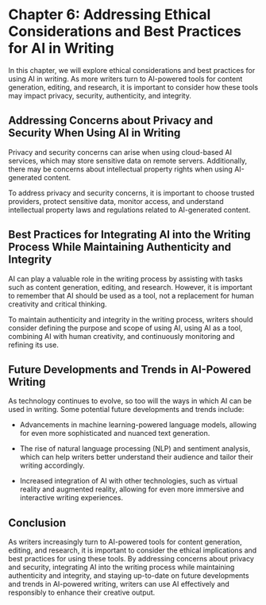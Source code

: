 Chapter 6: Addressing Ethical Considerations and Best Practices for AI in Writing
=================================================================================

In this chapter, we will explore ethical considerations and best practices for using AI in writing. As more writers turn to AI-powered tools for content generation, editing, and research, it is important to consider how these tools may impact privacy, security, authenticity, and integrity.

Addressing Concerns about Privacy and Security When Using AI in Writing
-----------------------------------------------------------------------

Privacy and security concerns can arise when using cloud-based AI services, which may store sensitive data on remote servers. Additionally, there may be concerns about intellectual property rights when using AI-generated content.

To address privacy and security concerns, it is important to choose trusted providers, protect sensitive data, monitor access, and understand intellectual property laws and regulations related to AI-generated content.

Best Practices for Integrating AI into the Writing Process While Maintaining Authenticity and Integrity
-------------------------------------------------------------------------------------------------------

AI can play a valuable role in the writing process by assisting with tasks such as content generation, editing, and research. However, it is important to remember that AI should be used as a tool, not a replacement for human creativity and critical thinking.

To maintain authenticity and integrity in the writing process, writers should consider defining the purpose and scope of using AI, using AI as a tool, combining AI with human creativity, and continuously monitoring and refining its use.

Future Developments and Trends in AI-Powered Writing
----------------------------------------------------

As technology continues to evolve, so too will the ways in which AI can be used in writing. Some potential future developments and trends include:

* Advancements in machine learning-powered language models, allowing for even more sophisticated and nuanced text generation.

* The rise of natural language processing (NLP) and sentiment analysis, which can help writers better understand their audience and tailor their writing accordingly.

* Increased integration of AI with other technologies, such as virtual reality and augmented reality, allowing for even more immersive and interactive writing experiences.

Conclusion
----------

As writers increasingly turn to AI-powered tools for content generation, editing, and research, it is important to consider the ethical implications and best practices for using these tools. By addressing concerns about privacy and security, integrating AI into the writing process while maintaining authenticity and integrity, and staying up-to-date on future developments and trends in AI-powered writing, writers can use AI effectively and responsibly to enhance their creative output.
